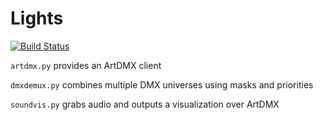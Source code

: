 Lights
======
[![Build Status](https://travis-ci.org/Waldteufel/lights.svg?branch=master)](https://travis-ci.org/Waldteufel/lights)

`artdmx.py` provides an ArtDMX client

`dmxdemux.py` combines multiple DMX universes using masks and priorities

`soundvis.py` grabs audio and outputs a visualization over ArtDMX
